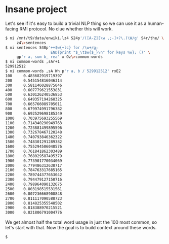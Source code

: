 # Insane project
Let's see if it's easy to build a trivial NLP thing so we can use it as a
human-facing RMI protocol. No clue whether this will work.

```sh
$ ni /mnt/t9/data/enwiki.lz4 S24p'/([A-Z][\w ,;-]+?\.)\W/g' S4r/the/ \
     z4\>sentences
$ ni sentences S48p'++$w{+lc} for /\w+/g;
                    END{print "$_\t$w{$_}\n" for keys %w}; ()' \
     gp'r a, sum b_ rea' x Oz\>common-words
$ ni common-words ,sAr+1
529912512
$ ni common-words ,sA Wn p'r a, b / 529912512' rxE2
100     0.483682919719397
200     0.545154816046314
300     0.581146028875046
400     0.607779621553831
500     0.630126240536853
600     0.649357194268325
700     0.665766089705011
800     0.679974991796382
900     0.692529698185349
1000    0.703975693255569
1100    0.714340290949763
1200    0.723881499895596
1300    0.732678467120248
1400    0.740793846362322
1500    0.748301291289382
1600    0.755294506048576
1700    0.761841862303489
1800    0.768029587495379
1900    0.773901770034069
2000    0.779486312638717
2100    0.784763317685165
2200    0.789744377653042
2300    0.794479127150716
2400    0.798964090132675
2500    0.803198515531561
2600    0.807236668908848
2700    0.811117090588723
2800    0.814825355548502
2900    0.818388970215521
3000    0.821806791004776
```

We get almost half the total word usage in just the 100 most common, so let's
start with that. Now the goal is to build context around these words.

```sh
$
```
